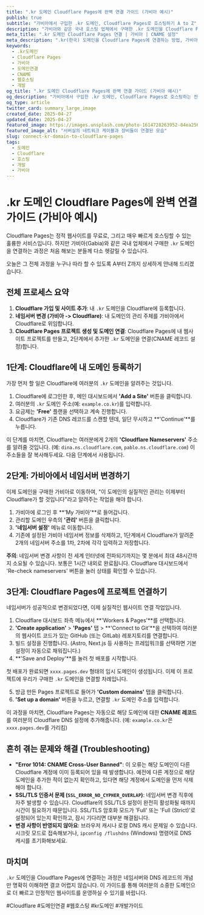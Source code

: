 ```yaml
---
title: ".kr 도메인 Cloudflare Pages에 완벽 연결 가이드 (가비아 예시)"
publish: true
subtitle: "가비아에서 구입한 .kr 도메인, Cloudflare Pages로 호스팅하기 A to Z"
description: "가비아와 같은 국내 호스팅 업체에서 구매한 .kr 도메인을 Cloudflare Pages에 연결하는 전체 과정을 단계별로 상세히 안내합니다. 네임서버 변경부터 CNAME 레코드 설정, 그리고 흔히 발생하는 문제 해결 팁까지 모든 것을 다룹니다."
meta_title: ".kr 도메인 Cloudflare Pages 연결 | 가비아 | CNAME 설정"
meta_description: ".kr(한국) 도메인을 Cloudflare Pages에 연결하는 방법, 가비아(Gabia)를 기준으로 네임서버 설정부터 CNAME 레코드 추가까지 상세한 가이드와 문제 해결 팁을 제공합니다."
keywords:
  - .kr도메인
  - Cloudflare Pages
  - 가비아
  - 도메인연결
  - CNAME
  - 웹호스팅
  - 개발
og_title: ".kr 도메인 Cloudflare Pages에 완벽 연결 가이드 (가비아 예시)"
og_description: "가비아에서 구입한 .kr 도메인, Cloudflare Pages로 호스팅하는 전체 과정을 단계별로 상세히 안내합니다."
og_type: article
twitter_card: summary_large_image
created_date: 2025-04-27
updated_date: 2025-04-27
featured_image: https://images.unsplash.com/photo-1614728263952-84ea256ec346?q=80&w=2874&auto=format&fit=crop&ixlib=rb-4.0.3&ixid=M3wxMjA3fDB8MHxwaG90by1wYWdlfHx8fGVufDB8fHx8fA%3D%3D
featured_image_alt: "서버실의 네트워크 케이블과 장비들이 연결된 모습"
slug: connect-kr-domain-to-cloudflare-pages
tags:
  - 도메인
  - Cloudflare
  - 호스팅
  - 개발
  - 가비아
---
```


# .kr 도메인 Cloudflare Pages에 완벽 연결 가이드 (가비아 예시)

Cloudflare Pages는 정적 웹사이트를 무료로, 그리고 매우 빠르게 호스팅할 수 있는 훌륭한 서비스입니다. 하지만 가비아(Gabia)와 같은 국내 업체에서 구매한 `.kr` 도메인을 연결하는 과정은 처음 해보는 분들께 다소 헷갈릴 수 있습니다.

오늘은 그 전체 과정을 누구나 따라 할 수 있도록 A부터 Z까지 상세하게 안내해 드리겠습니다.

## 전체 프로세스 요약

1.  **Cloudflare 가입 및 사이트 추가**: 내 `.kr` 도메인을 Cloudflare에 등록합니다.
2.  **네임서버 변경 (가비아 -> Cloudflare)**: 내 도메인의 관리 주체를 가비아에서 Cloudflare로 위임합니다.
3.  **Cloudflare Pages 프로젝트 생성 및 도메인 연결**: Cloudflare Pages에 내 웹사이트 프로젝트를 만들고, 2단계에서 추가한 `.kr` 도메인을 연결(CNAME 레코드 설정)합니다.

## 1단계: Cloudflare에 내 도메인 등록하기

가장 먼저 할 일은 Cloudflare에 여러분의 `.kr` 도메인을 알려주는 것입니다.

1.  Cloudflare에 로그인한 후, 메인 대시보드에서 **'Add a Site'** 버튼을 클릭합니다.
2.  여러분의 `.kr` 도메인 주소(예: `example.co.kr`)를 입력합니다.
3.  요금제는 **'Free'** 플랜을 선택하고 계속 진행합니다.
4.  Cloudflare가 기존 DNS 레코드를 스캔할 텐데, 일단 무시하고 **'Continue'**를 누릅니다.

이 단계를 마치면, Cloudflare는 여러분에게 2개의 **'Cloudflare Nameservers'** 주소를 알려줄 것입니다. (예: `dina.ns.cloudflare.com`, `pablo.ns.cloudflare.com`) 이 주소들을 잘 복사해두세요. 다음 단계에서 사용됩니다.

## 2단계: 가비아에서 네임서버 변경하기

이제 도메인을 구매한 가비아로 이동하여, "이 도메인의 실질적인 관리는 이제부터 Cloudflare가 할 것입니다"라고 알려주는 작업을 해야 합니다.

1.  가비아에 로그인 후 **'My 가비아'**로 들어갑니다.
2.  관리할 도메인 우측의 **'관리'** 버튼을 클릭합니다.
3.  **'네임서버 설정'** 메뉴로 이동합니다.
4.  기존에 설정된 가비아 네임서버 정보를 삭제하고, 1단계에서 Cloudflare가 알려준 2개의 네임서버 주소를 1차, 2차에 각각 입력하고 저장합니다.

**주의**: 네임서버 변경 사항이 전 세계 인터넷에 전파되기까지는 몇 분에서 최대 48시간까지 소요될 수 있습니다. 보통은 1시간 내외로 완료됩니다. Cloudflare 대시보드에서 'Re-check nameservers' 버튼을 눌러 상태를 확인할 수 있습니다.

## 3단계: Cloudflare Pages에 프로젝트 연결하기

네임서버가 성공적으로 변경되었다면, 이제 실질적인 웹사이트 연결 작업입니다.

1.  Cloudflare 대시보드 좌측 메뉴에서 **'Workers & Pages'**를 선택합니다.
2.  **'Create application'** > **'Pages'** 탭 > **'Connect to Git'**을 선택하여 여러분의 웹사이트 코드가 있는 GitHub (또는 GitLab) 레포지토리를 연결합니다.
3.  빌드 설정을 진행합니다. (Astro, Next.js 등 사용하는 프레임워크를 선택하면 기본 설정이 자동으로 채워집니다.)
4.  **'Save and Deploy'**를 눌러 첫 배포를 시작합니다.

첫 배포가 완료되면 `xxxx.pages.dev` 형태의 임시 도메인이 생성됩니다. 이제 이 프로젝트에 우리가 구매한 `.kr` 도메인을 연결할 차례입니다.

5.  방금 만든 Pages 프로젝트로 들어가 **'Custom domains'** 탭을 클릭합니다.
6.  **'Set up a domain'** 버튼을 누르고, 연결할 `.kr` 도메인 주소를 입력합니다.

이 과정을 마치면, Cloudflare Pages는 자동으로 해당 도메인에 대한 **CNAME 레코드**를 여러분의 Cloudflare DNS 설정에 추가해줍니다. (예: `example.co.kr`은 `xxxx.pages.dev`를 가리킴)

## 흔히 겪는 문제와 해결 (Troubleshooting)

- **"Error 1014: CNAME Cross-User Banned"**: 이 오류는 해당 도메인이 다른 Cloudflare 계정에 이미 등록되어 있을 때 발생합니다. 예전에 다른 계정으로 해당 도메인을 추가한 적이 없는지 확인하고, 있다면 해당 계정에서 도메인을 먼저 삭제해야 합니다.
- **SSL/TLS 인증서 문제 (`SSL_ERROR_NO_CYPHER_OVERLAP`)**: 네임서버 변경 직후에 자주 발생할 수 있습니다. Cloudflare의 SSL/TLS 설정이 완전히 활성화될 때까지 시간이 필요하기 때문입니다. SSL/TLS 암호화 모드가 'Full' 또는 'Full (Strict)'로 설정되어 있는지 확인하고, 잠시 기다리면 대부분 해결됩니다.
- **변경 사항이 반영되지 않아요**: 브라우저 캐시나 로컬 DNS 캐시 문제일 수 있습니다. 시크릿 모드로 접속해보거나, `ipconfig /flushdns` (Windows) 명령어로 DNS 캐시를 초기화해보세요.

## 마치며

`.kr` 도메인을 Cloudflare Pages에 연결하는 과정은 네임서버와 DNS 레코드의 개념만 명확히 이해하면 결코 어렵지 않습니다. 이 가이드를 통해 여러분의 소중한 도메인으로 더 빠르고 안정적인 웹사이트를 운영하실 수 있기를 바랍니다.

#Cloudflare #도메인연결 #웹호스팅 #kr도메인 #개발가이드
